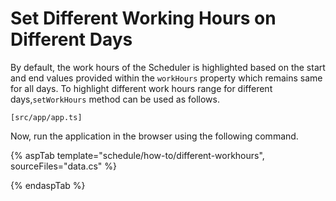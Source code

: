 # Set Different Working Hours on Different Days

By default, the work hours of the Scheduler is highlighted based on the start and end values provided within the `workHours` property which remains same for all days. To highlight different work hours range for different days,`setWorkHours` method can be used as follows.

`[src/app/app.ts]`

Now, run the application in the browser using the following command.

{% aspTab template="schedule/how-to/different-workhours", sourceFiles="data.cs"  %}

{% endaspTab %}